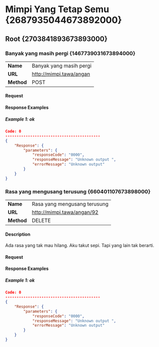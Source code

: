 # Mimpi Yang Tetap Semu {2687935044673892000}




## Root {2703841893673893000}

### Banyak yang masih pergi {1467739031673894000}

| | |
|--|--|
|__Name__| Banyak yang masih pergi|
|__URL__| http://mimpi.tawa/angan |
|__Method__| POST|



#### Request



#### Response Examples

##### Example 1: ok

```json
Code: 0 
------------------------------------------
{
    "Response": {
        "parameters": {
            "responseCode": "0000",
            "responseMessage": "Unknown output ",
            "errorMessage": "Unknown output"
        }
    }
}
```


### Rasa yang mengusang terusung {660401107673898000}

| | |
|--|--|
|__Name__| Rasa yang mengusang terusung|
|__URL__| http://mimpi.tawa/angan/92 |
|__Method__| DELETE|

#### Description
Ada rasa yang tak mau hilang. Aku takut sepi. Tapi yang lain tak berarti.

#### Request



#### Response Examples

##### Example 1: ok

```json
Code: 0 
------------------------------------------
{
    "Response": {
        "parameters": {
            "responseCode": "0000",
            "responseMessage": "Unknown output ",
            "errorMessage": "Unknown output"
        }
    }
}
```